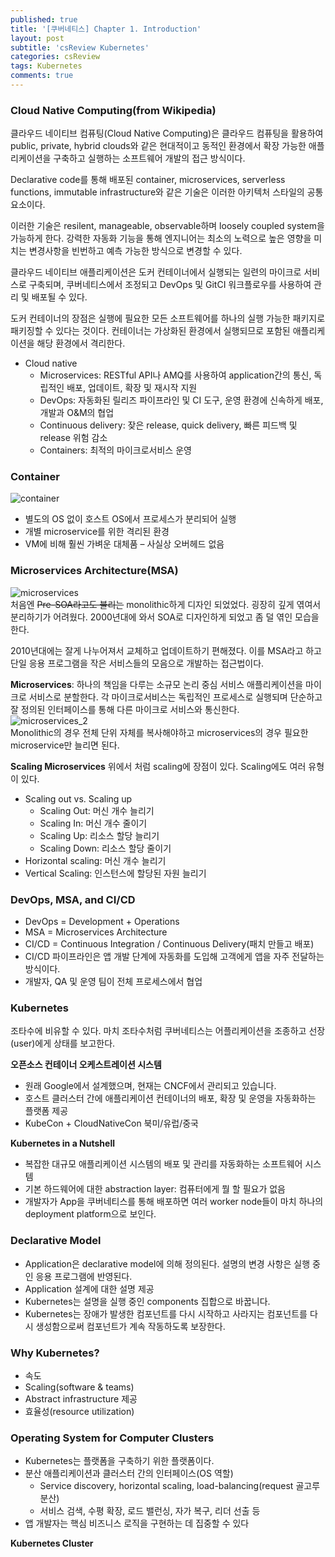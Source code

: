 ```yaml
---
published: true
title: '[쿠버네티스] Chapter 1. Introduction'
layout: post
subtitle: 'csReview Kubernetes'
categories: csReview
tags: Kubernetes
comments: true
---
```


### Cloud Native Computing(from Wikipedia)
클라우드 네이티브 컴퓨팅(Cloud Native Computing)은 클라우드 컴퓨팅을 활용하여 public, private, hybrid clouds와 같은 현대적이고 동적인 환경에서 확장 가능한 애플리케이션을 구축하고 실행하는 소프트웨어 개발의 접근 방식이다.

Declarative code를 통해 배포된 container, microservices, serverless functions, immutable infrastructure와 같은 기술은 이러한 아키텍처 스타일의 공통 요소이다.

이러한 기술은 resilent, manageable, observable하며 loosely coupled system을 가능하게 한다. 강력한 자동화 기능을 통해 엔지니어는 최소의 노력으로 높은 영향을 미치는 변경사항을 빈번하고 예측 가능한 방식으로 변경할 수 있다.

클라우드 네이티브 애플리케이션은 도커 컨테이너에서 실행되는 일련의 마이크로 서비스로 구축되며, 쿠버네티스에서 조정되고 DevOps 및 GitCI 워크플로우를 사용하여 관리 및 배포될 수 있다.

도커 컨테이너의 장점은 실행에 필요한 모든 소프트웨어를 하나의 실행 가능한 패키지로 패키징할 수 있다는 것이다. 컨테이너는 가상화된 환경에서 실행되므로 포함된 애플리케이션을 해당 환경에서 격리한다.

- Cloud native
  + Microservices: RESTful API나 AMQ를 사용하여 application간의 통신, 독립적인 배포, 업데이트, 확장 및 재시작 지원
  + DevOps: 자동화된 릴리즈 파이프라인 및 CI 도구, 운영 환경에 신속하게 배포, 개발과 O&M의 협업
  + Continuous delivery: 잦은 release, quick delivery, 빠른 피드백 및 release 위험 감소
  + Containers: 최적의 마이크로서비스 운영

### Container
![container](https://sundongkim-dev.github.io/assets/img/kubernetes/container.png)
- 별도의 OS 없이 호스트 OS에서 프로세스가 분리되어 실행
- 개별 microservice를 위한 격리된 환경
- VM에 비해 훨씬 가벼운 대체품 – 사실상 오버헤드 없음

### Microservices Architecture(MSA)
![microservices](https://sundongkim-dev.github.io/assets/img/kubernetes/microservices.png)  
처음엔 ~~Pre-SOA라고도 불리는~~ monolithic하게 디자인 되었었다. 굉장히 깊게 엮여서 분리하기가 어려웠다. 2000년대에 와서 SOA로 디자인하게 되었고 좀 덜 엮인 모습을 한다.

2010년대에는 잘게 나누어져서 교체하고 업데이트하기 편해졌다. 이를 MSA라고 하고 단일 응용 프로그램을 작은 서비스들의 모음으로 개발하는 접근법이다.

**Microservices**: 하나의 책임을 다루는 소규모 논리 중심 서비스
애플리케이션을 마이크로 서비스로 분할한다. 각 마이크로서비스는 독립적인 프로세스로 실행되며 단순하고 잘 정의된 인터페이스를 통해 다른 마이크로 서비스와 통신한다.  
![microservices_2](https://sundongkim-dev.github.io/assets/img/kubernetes/microservices_2.png)  
Monolithic의 경우 전체 단위 자체를 복사해야하고 microservices의 경우 필요한 microservice만 늘리면 된다.

**Scaling Microservices**
위에서 처럼 scaling에 장점이 있다. Scaling에도 여러 유형이 있다.
- Scaling out vs. Scaling up
  - Scaling Out: 머신 개수 늘리기
  - Scaling In: 머신 개수 줄이기
  - Scaling Up: 리소스 할당 늘리기
  - Scaling Down: 리소스 할당 줄이기
- Horizontal scaling: 머신 개수 늘리기
- Vertical Scaling: 인스턴스에 할당된 자원 늘리기

### DevOps, MSA, and CI/CD
- DevOps = Development + Operations
- MSA = Microservices Architecture
- CI/CD = Continuous Integration / Continuous Delivery(패치 만들고 배포)
- CI/CD 파이프라인은 앱 개발 단계에 자동화를 도입해 고객에게 앱을 자주 전달하는 방식이다.
- 개발자, QA 및 운영 팀이 전체 프로세스에서 협업

### Kubernetes
조타수에 비유할 수 있다. 마치 조타수처럼 쿠버네티스는 어플리케이션을 조종하고 선장(user)에게 상태를 보고한다.

**오픈소스 컨테이너 오케스트레이션 시스템**  
- 원래 Google에서 설계했으며, 현재는 CNCF에서 관리되고 있습니다.
- 호스트 클러스터 간에 애플리케이션 컨테이너의 배포, 확장 및 운영을 자동화하는 플랫폼 제공
- KubeCon + CloudNativeCon 북미/유럽/중국

**Kubernetes in a Nutshell**
- 복잡한 대규모 애플리케이션 시스템의 배포 및 관리를 자동화하는 소프트웨어 시스템
- 기본 하드웨어에 대한 abstraction layer: 컴퓨터에게 뭘 할 필요가 없음
- 개발자가 App을 쿠버네티스를 통해 배포하면 여러 worker node들이 마치 하나의 deployment platform으로 보인다.

### Declarative Model
- Application은 declarative model에 의해 정의된다. 설명의 변경 사항은 실행 중인 응용 프로그램에 반영된다.
- Application 설계에 대한 설명 제공
- Kubernetes는 설명을 실행 중인 components 집합으로 바꿉니다.
- Kubernetes는 장애가 발생한 컴포넌트를 다시 시작하고 사라지는 컴포넌트를 다시 생성함으로써 컴포넌트가 계속 작동하도록 보장한다.

### Why Kubernetes?
- 속도
- Scaling(software & teams)
- Abstract infrastructure 제공
- 효율성(resource utilization)

### Operating System for Computer Clusters
- Kubernetes는 플랫폼을 구축하기 위한 플랫폼이다.
- 분산 애플리케이션과 클러스터 간의 인터페이스(OS 역할)
  - Service discovery, horizontal scaling, load-balancing(request 골고루 분산)
  - 서비스 검색, 수평 확장, 로드 밸런싱, 자가 복구, 리더 선출 등
- 앱 개발자는 핵심 비즈니스 로직을 구현하는 데 집중할 수 있다

**Kubernetes Cluster**
